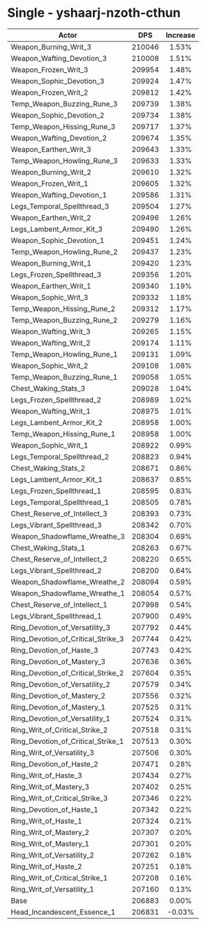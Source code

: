 # Single - yshaarj-nzoth-cthun
| Actor | DPS | Increase |
|---|:---:|:---:|
|Weapon_Burning_Writ_3|210046|1.53%|
|Weapon_Wafting_Devotion_3|210008|1.51%|
|Weapon_Frozen_Writ_3|209954|1.48%|
|Weapon_Sophic_Devotion_3|209924|1.47%|
|Weapon_Frozen_Writ_2|209812|1.42%|
|Temp_Weapon_Buzzing_Rune_3|209739|1.38%|
|Weapon_Sophic_Devotion_2|209734|1.38%|
|Temp_Weapon_Hissing_Rune_3|209717|1.37%|
|Weapon_Wafting_Devotion_2|209674|1.35%|
|Weapon_Earthen_Writ_3|209643|1.33%|
|Temp_Weapon_Howling_Rune_3|209633|1.33%|
|Weapon_Burning_Writ_2|209610|1.32%|
|Weapon_Frozen_Writ_1|209605|1.32%|
|Weapon_Wafting_Devotion_1|209586|1.31%|
|Legs_Temporal_Spellthread_3|209504|1.27%|
|Weapon_Earthen_Writ_2|209496|1.26%|
|Legs_Lambent_Armor_Kit_3|209490|1.26%|
|Weapon_Sophic_Devotion_1|209451|1.24%|
|Temp_Weapon_Howling_Rune_2|209437|1.23%|
|Weapon_Burning_Writ_1|209420|1.23%|
|Legs_Frozen_Spellthread_3|209356|1.20%|
|Weapon_Earthen_Writ_1|209340|1.19%|
|Weapon_Sophic_Writ_3|209332|1.18%|
|Temp_Weapon_Hissing_Rune_2|209312|1.17%|
|Temp_Weapon_Buzzing_Rune_2|209279|1.16%|
|Weapon_Wafting_Writ_3|209265|1.15%|
|Weapon_Wafting_Writ_2|209174|1.11%|
|Temp_Weapon_Howling_Rune_1|209131|1.09%|
|Weapon_Sophic_Writ_2|209108|1.08%|
|Temp_Weapon_Buzzing_Rune_1|209058|1.05%|
|Chest_Waking_Stats_3|209028|1.04%|
|Legs_Frozen_Spellthread_2|208989|1.02%|
|Weapon_Wafting_Writ_1|208975|1.01%|
|Legs_Lambent_Armor_Kit_2|208958|1.00%|
|Temp_Weapon_Hissing_Rune_1|208958|1.00%|
|Weapon_Sophic_Writ_1|208922|0.99%|
|Legs_Temporal_Spellthread_2|208823|0.94%|
|Chest_Waking_Stats_2|208671|0.86%|
|Legs_Lambent_Armor_Kit_1|208637|0.85%|
|Legs_Frozen_Spellthread_1|208595|0.83%|
|Legs_Temporal_Spellthread_1|208505|0.78%|
|Chest_Reserve_of_Intellect_3|208393|0.73%|
|Legs_Vibrant_Spellthread_3|208342|0.70%|
|Weapon_Shadowflame_Wreathe_3|208304|0.69%|
|Chest_Waking_Stats_1|208263|0.67%|
|Chest_Reserve_of_Intellect_2|208220|0.65%|
|Legs_Vibrant_Spellthread_2|208200|0.64%|
|Weapon_Shadowflame_Wreathe_2|208094|0.59%|
|Weapon_Shadowflame_Wreathe_1|208054|0.57%|
|Chest_Reserve_of_Intellect_1|207998|0.54%|
|Legs_Vibrant_Spellthread_1|207900|0.49%|
|Ring_Devotion_of_Versatility_3|207792|0.44%|
|Ring_Devotion_of_Critical_Strike_3|207744|0.42%|
|Ring_Devotion_of_Haste_3|207743|0.42%|
|Ring_Devotion_of_Mastery_3|207636|0.36%|
|Ring_Devotion_of_Critical_Strike_2|207604|0.35%|
|Ring_Devotion_of_Versatility_2|207579|0.34%|
|Ring_Devotion_of_Mastery_2|207556|0.32%|
|Ring_Devotion_of_Mastery_1|207525|0.31%|
|Ring_Devotion_of_Versatility_1|207524|0.31%|
|Ring_Writ_of_Critical_Strike_2|207518|0.31%|
|Ring_Devotion_of_Critical_Strike_1|207513|0.30%|
|Ring_Writ_of_Versatility_3|207506|0.30%|
|Ring_Devotion_of_Haste_2|207471|0.28%|
|Ring_Writ_of_Haste_3|207434|0.27%|
|Ring_Writ_of_Mastery_3|207402|0.25%|
|Ring_Writ_of_Critical_Strike_3|207346|0.22%|
|Ring_Devotion_of_Haste_1|207342|0.22%|
|Ring_Writ_of_Haste_1|207324|0.21%|
|Ring_Writ_of_Mastery_2|207307|0.20%|
|Ring_Writ_of_Mastery_1|207301|0.20%|
|Ring_Writ_of_Versatility_2|207262|0.18%|
|Ring_Writ_of_Haste_2|207251|0.18%|
|Ring_Writ_of_Critical_Strike_1|207208|0.16%|
|Ring_Writ_of_Versatility_1|207160|0.13%|
|Base|206883|0.00%|
|Head_Incandescent_Essence_1|206831|-0.03%|
